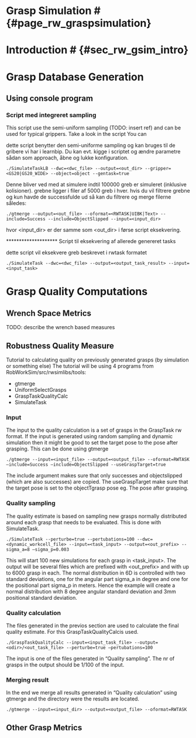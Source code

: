 # Grasp Simulation # {#page_rw_graspsimulation}

# Introduction # {#sec_rw_gsim_intro}

# Grasp Database Generation #

## Using console program ##


### Script med integreret sampling ###
This script use the semi-uniform sampling (TODO: insert ref) and can be used for typical grippers. 
Take a look in the script 
You can 


dette script benytter den semi-uniforme sampling og kan bruges til de gribere vi har i learnbip.  Du kan evt. 
kigge i scriptet og ændre parametre sådan som approach, åbne og lukke konfiguration.

~~~{.cpp}
./SimulateTaskLB --dwc=<dwc_file> --output=<out_dir> --gripper=<GS20|GS20_WIDE> --object=object --gentask=true
~~~

Denne bliver ved med at simulere indtil 100000 greb er simuleret (inklusive kolisioner). grebne ligger i filer af 5000 greb i hver.
hvis du vil filtrere grebne og kun havde de successfulde ud så kan du filtrere og merge filerne således:

	./gtmerge --output=<out_file> --oformat=<RWTASK|UIBK|Text> --include=Success --include=ObjectSlipped --input=<input_dir>

hvor <input_dir> er der samme som <out_dir> i førse script eksekvering.


******************** Script til eksekvering af allerede genereret tasks

dette script vil eksekvere greb beskrevet i rwtask formatet

	./SimulateTask --dwc=<dwc_file> --output=<output_task_result> --input=<input_task>


# Grasp Quality Computations #

## Wrench Space Metrics ## 
TODO: describe the wrench based measures

## Robustness Quality Measure ##
Tutorial to calculating quality on previously generated grasps (by simulation or something else)
The tutorial will be using 4 programs from RobWorkSim/src/rwsimlibs/tools:
- gtmerge
- UniformSelectGrasps
- GraspTaskQualityCalc
- SimulateTask

### Input ###
The input to the quality calculation is a set of grasps in the GraspTask rw format. If the input is
generated using random sampling and dynamic simulation then it might be good to set the target pose
to the pose after grasping. This can be done using gtmerge

	./gtmerge --input=<input_file> --output=<output_file> --oformat=RWTASK –include=Success –include=ObjectSlipped --useGraspTarget=true
	
The include argument makes sure that only successes and objectslipped (which are also successes) are
copied. The useGraspTarget make sure that the target pose is set to the objectTgrasp pose eg. The pose
after grasping.

### Quality sampling ###
The quality estimate is based on sampling new grasps normally distributed around each grasp that
needs to be evaluated. This is done with SimulateTask.

	./SimulateTask --perturbe=true --pertubations=100 --dwc=<dynamic_workcell_file> --input=<task_input> --output=<out_prefix> --sigma_a=8 –sigma_p=0.003

This will start 100 new simulations for each grasp in <task_input>. The output will be several files
which are prefixed with <out_prefix> and with up to 6000 grasp in each. The normal distribution in 6D
is controlled with two standard deviations, one for the angular part sigma_a in degree and one for the
positional part sigma_p in meters. Hence the example will create a normal distribution with 8 degree
angular standard deviation and 3mm positional standard deviation.

### Quality calculation ###
The files generated in the previos section are used to calculate the final quality estimate. For this
GraspTaskQualityCalcis used.

	./GraspTaskQualityCalc --input=<input_task_file> --output=<odir>/<out_task_file> --perturbe=true –pertubations=100

The input is one of the files generated in “Quality sampling”. The nr of grasps in the output should be
1/100 of the input.

### Merging result ###
In the end we merge all results generated in “Quality calculation” using gtmerge and the directory were
the results are located.

	./gtmerge --input=<input_dir> --output=<output_file> --oformat=RWTASK

## Other Grasp Metrics ##
 